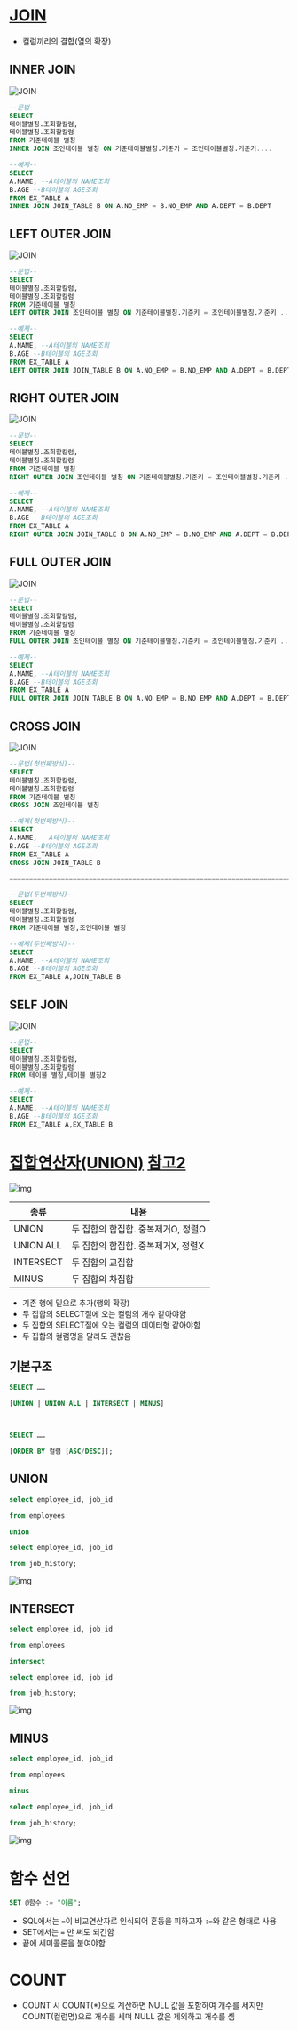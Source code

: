 # [JOIN](https://coding-factory.tistory.com/87)

* 컬럼끼리의 결합(열의 확장)

## INNER JOIN

![JOIN](https://t1.daumcdn.net/cfile/tistory/99799F3E5A8148D703)

```SQL
--문법--
SELECT
테이블별칭.조회할칼럼,
테이블별칭.조회할칼럼
FROM 기준테이블 별칭
INNER JOIN 조인테이블 별칭 ON 기준테이블별칭.기준키 = 조인테이블별칭.기준키....

--예제--
SELECT
A.NAME, --A테이블의 NAME조회
B.AGE --B테이블의 AGE조회
FROM EX_TABLE A
INNER JOIN JOIN_TABLE B ON A.NO_EMP = B.NO_EMP AND A.DEPT = B.DEPT
```



## LEFT OUTER JOIN

![JOIN](https://t1.daumcdn.net/cfile/tistory/997E7F415A81490507)

```SQL
--문법--
SELECT
테이블별칭.조회할칼럼,
테이블별칭.조회할칼럼
FROM 기준테이블 별칭
LEFT OUTER JOIN 조인테이블 별칭 ON 기준테이블별칭.기준키 = 조인테이블별칭.기준키 .....

--예제--
SELECT
A.NAME, --A테이블의 NAME조회
B.AGE --B테이블의 AGE조회
FROM EX_TABLE A
LEFT OUTER JOIN JOIN_TABLE B ON A.NO_EMP = B.NO_EMP AND A.DEPT = B.DEPT

```



## RIGHT OUTER JOIN

![JOIN](https://t1.daumcdn.net/cfile/tistory/9984CE355A8149180A)

```SQL
--문법--
SELECT
테이블별칭.조회할칼럼,
테이블별칭.조회할칼럼
FROM 기준테이블 별칭
RIGHT OUTER JOIN 조인테이블 별칭 ON 기준테이블별칭.기준키 = 조인테이블별칭.기준키 .....

--예제--
SELECT
A.NAME, --A테이블의 NAME조회
B.AGE --B테이블의 AGE조회
FROM EX_TABLE A
RIGHT OUTER JOIN JOIN_TABLE B ON A.NO_EMP = B.NO_EMP AND A.DEPT = B.DEPT

```



## FULL OUTER JOIN

![JOIN](https://t1.daumcdn.net/cfile/tistory/99195F345A8149391B)

```SQL
--문법--
SELECT
테이블별칭.조회할칼럼,
테이블별칭.조회할칼럼
FROM 기준테이블 별칭
FULL OUTER JOIN 조인테이블 별칭 ON 기준테이블별칭.기준키 = 조인테이블별칭.기준키 .....

--예제--
SELECT
A.NAME, --A테이블의 NAME조회
B.AGE --B테이블의 AGE조회
FROM EX_TABLE A
FULL OUTER JOIN JOIN_TABLE B ON A.NO_EMP = B.NO_EMP AND A.DEPT = B.DEPT
```



## CROSS JOIN

![JOIN](https://t1.daumcdn.net/cfile/tistory/993F4E445A8A2D281A)

```SQL
--문법(첫번째방식)--
SELECT
테이블별칭.조회할칼럼,
테이블별칭.조회할칼럼
FROM 기준테이블 별칭
CROSS JOIN 조인테이블 별칭

--예제(첫번째방식)--
SELECT
A.NAME, --A테이블의 NAME조회
B.AGE --B테이블의 AGE조회
FROM EX_TABLE A
CROSS JOIN JOIN_TABLE B

=====================================================================================

--문법(두번째방식)--
SELECT
테이블별칭.조회할칼럼,
테이블별칭.조회할칼럼
FROM 기준테이블 별칭,조인테이블 별칭

--예제(두번째방식)--
SELECT
A.NAME, --A테이블의 NAME조회
B.AGE --B테이블의 AGE조회
FROM EX_TABLE A,JOIN_TABLE B
```



## SELF JOIN

![JOIN](https://t1.daumcdn.net/cfile/tistory/99341D335A8A363D06)

```SQL
--문법--
SELECT
테이블별칭.조회할칼럼,
테이블별칭.조회할칼럼
FROM 테이블 별칭,테이블 별칭2

--예제--
SELECT
A.NAME, --A테이블의 NAME조회
B.AGE --B테이블의 AGE조회
FROM EX_TABLE A,EX_TABLE B
```







# [집합연산자(UNION)](https://webstudynote.tistory.com/74) [참고2](https://keep-cool.tistory.com/45)

![img](https://t1.daumcdn.net/cfile/tistory/99934B335A2D099E12)

| 종류      | 내용                               |
| --------- | ---------------------------------- |
| UNION     | 두 집합의 합집합. 중복제거O, 정렬O |
| UNION ALL | 두 집합의 합집합. 중복제거X, 정렬X |
| INTERSECT | 두 집합의 교집합                   |
| MINUS     | 두 집합의 차집합                   |

* 기존 행에 밑으로 추가(행의 확장)
* 두 집합의 SELECT절에 오는 컬럼의 개수 같아야함
* 두 집합의 SELECT절에 오는 컬럼의 데이터형 같아야함
* 두 집합의 컬럼명을 달라도 괜찮음

## 기본구조

```SQL
SELECT ……

[UNION | UNION ALL | INTERSECT | MINUS]



SELECT ……

[ORDER BY 컬럼 [ASC/DESC]];
```

## UNION

```SQL
select employee_id, job_id

from employees

union

select employee_id, job_id

from job_history;
```

![img](https://t1.daumcdn.net/cfile/tistory/994E7E335A2D0B9A12)



## INTERSECT

```SQL
select employee_id, job_id

from employees

intersect

select employee_id, job_id

from job_history;
```

![img](https://t1.daumcdn.net/cfile/tistory/99A642335A2D0C7725)

## MINUS

```SQL
select employee_id, job_id

from employees

minus

select employee_id, job_id

from job_history;
```

![img](https://t1.daumcdn.net/cfile/tistory/99E638335A2D0CDD37)



# 함수 선언

```SQL
SET @함수 := "이름";
```

* SQL에서는 `=`이 비교연산자로 인식되어 혼동을 피하고자 `:=`와 같은 형태로 사용
* SET에서는 `=` 만 써도 되긴함
* 끝에 세미콜론을 붙여야함



# COUNT

* COUNT 시 COUNT(*)으로 계산하면 NULL 값을 포함하여 개수를 세지만 COUNT(컬럼명)으로 개수를 세며 NULL 값은 제외하고 개수를 셈
